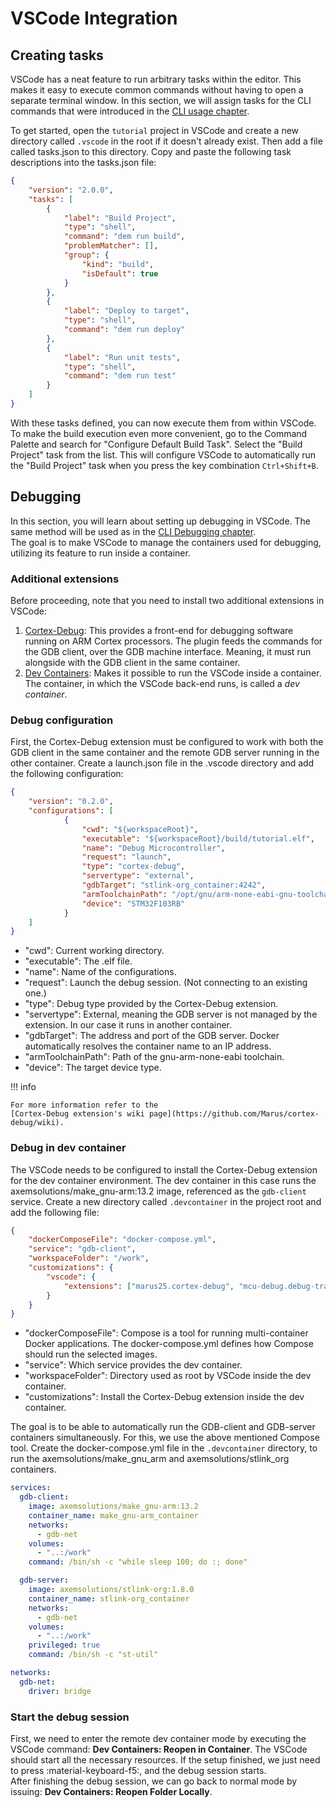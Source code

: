# VSCode Integration

## Creating tasks

VSCode has a neat feature to run arbitrary tasks within the editor. This makes it easy to execute 
common commands without having to open a separate terminal window. In this section, we will assign 
tasks for the CLI commands that were introduced in the [CLI usage chapter](cli_usage.md). 

To get started, open the `tutorial` project in VSCode and create a new directory called `.vscode` in 
the root if it doesn't already exist. Then add a file called tasks.json to this directory. 
Copy and paste the following task descriptions into the tasks.json file:

``` json title="tasks.json"
{
    "version": "2.0.0",
    "tasks": [
        {
            "label": "Build Project",
            "type": "shell",
            "command": "dem run build",
            "problemMatcher": [],
            "group": {
                "kind": "build",
                "isDefault": true
            }
        },
        {
            "label": "Deploy to target",
            "type": "shell",
            "command": "dem run deploy"
        },
        {
            "label": "Run unit tests",
            "type": "shell",
            "command": "dem run test"
        }
    ]
}
```

With these tasks defined, you can now execute them from within VSCode.  
To make the build execution even more convenient, go to the Command Palette and search for 
"Configure Default Build Task". Select the "Build Project" task from the list. This will configure 
VSCode to automatically run the "Build Project" task when you press the key combination 
`Ctrl+Shift+B`.

## Debugging

In this section, you will learn about setting up debugging in VSCode. The same method will be used 
as in the [CLI Debugging chapter](cli_usage.md#debugging).  
The goal is to make VSCode to manage the containers used for debugging, utilizing its feature to run 
inside a container. 

### **Additional extensions**

Before proceeding, note that you need to install two additional extensions in VSCode:

1. [Cortex-Debug](https://marketplace.visualstudio.com/items?itemName=marus25.cortex-debug): This 
provides a front-end for debugging software running on ARM Cortex processors. The plugin feeds the 
commands for the GDB client, over the GDB machine interface. Meaning, it must run alongside with the 
GDB client in the same container.
2. [Dev Containers](https://marketplace.visualstudio.com/items?itemName=ms-vscode-remote.remote-containers): 
Makes it possible to run the VSCode inside a container. The container, in which the VSCode back-end
runs, is called a *dev container*.

### **Debug configuration**

First, the Cortex-Debug extension must be configured to work with both the GDB client in the same 
container and the remote GDB server running in the other container.
Create a launch.json file in the .vscode directory and add the following configuration:

``` json title="launch.json"
{
	"version": "0.2.0",
	"configurations": [
			{
				"cwd": "${workspaceRoot}",
				"executable": "${workspaceRoot}/build/tutorial.elf",
				"name": "Debug Microcontroller",
				"request": "launch",
				"type": "cortex-debug",
				"servertype": "external",
				"gdbTarget": "stlink-org_container:4242",
				"armToolchainPath": "/opt/gnu/arm-none-eabi-gnu-toolchain-13.2/bin",
				"device": "STM32F103RB"
			}
	]
}
```

- "cwd": Current working directory.
- "executable": The .elf file.
- "name": Name of the configurations.
- "request": Launch the debug session. (Not connecting to an existing one.)
- "type": Debug type provided by the Cortex-Debug extension.
- "servertype": External, meaning the GDB server is not managed by the extension. In our case it 
runs in another container.
- "gdbTarget": The address and port of the GDB server. Docker automatically resolves the container 
name to an IP address.
- "armToolchainPath": Path of the gnu-arm-none-eabi toolchain. 
- "device": The target device type.

!!! info

    For more information refer to the 
    [Cortex-Debug extension's wiki page](https://github.com/Marus/cortex-debug/wiki).

### **Debug in dev container**

The VSCode needs to be configured to install the Cortex-Debug extension for the dev container 
environment. The dev container in this case runs the axemsolutions/make_gnu-arm:13.2 image, 
referenced as the `gdb-client` service. Create a new directory called `.devcontainer` in the 
project root and add the following file:

``` json title="devcontainer.json"
{
    "dockerComposeFile": "docker-compose.yml",
    "service": "gdb-client",
    "workspaceFolder": "/work",
    "customizations": {
        "vscode": {
            "extensions": ["marus25.cortex-debug", "mcu-debug.debug-tracker-vscode"]
        }
    }
}
```

- "dockerComposeFile": Compose is a tool for running multi-container Docker applications. The 
docker-compose.yml defines how Compose should run the selected images. 
- "service": Which service provides the dev container.
- "workspaceFolder": Directory used as root by VSCode inside the dev container.
- "customizations": Install the Cortex-Debug extension inside the dev container.

The goal is to be able to automatically run the GDB-client and GDB-server containers simultaneously. 
For this, we use the above mentioned Compose tool. Create the docker-compose.yml file in the 
`.devcontainer` directory, to run the axemsolutions/make_gnu_arm and axemsolutions/stlink_org 
containers.

``` yaml title="docker-compose.yml"
services:
  gdb-client:
    image: axemsolutions/make_gnu-arm:13.2
    container_name: make_gnu-arm_container
    networks:
      - gdb-net
    volumes:
      - "..:/work"
    command: /bin/sh -c "while sleep 100; do :; done"

  gdb-server:
    image: axemsolutions/stlink-org:1.8.0
    container_name: stlink-org_container
    networks:
      - gdb-net
    volumes:
      - "..:/work"
    privileged: true
    command: /bin/sh -c "st-util"

networks:
  gdb-net:
    driver: bridge
```

### **Start the debug session**

First, we need to enter the remote dev container mode by executing the VSCode command: 
**Dev Containers: Reopen in Container**. The VSCode should start all the necessary resources. If the
setup finished, we just need to press :material-keyboard-f5:, and the debug session starts.  
After finishing the debug session, we can go back to normal mode by issuing: 
**Dev Containers: Reopen Folder Locally**.